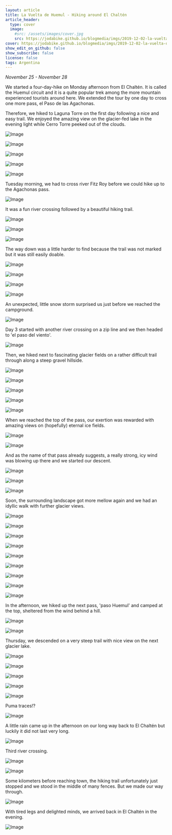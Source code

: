 ```yaml
---
layout: article
title: La Vuelta de Huemul - Hiking around El Chaltén
article_header:
  type: cover
  image:
    #src: /assets/images/cover.jpg
    src: https://jodabike.github.io/blogmedia/imgs/2019-12-02-la-vuelta-de-huemul/fullsizerender_ezy-watermark_30-11-2019_06-25-09amM.jpg
cover: https://jodabike.github.io/blogmedia/imgs/2019-12-02-la-vuelta-de-huemul/fullsizerender_ezy-watermark_30-11-2019_06-25-09amT.jpg
show_edit_on_github: false
show_subscribe: false
license: false
tags: Argentina
---
```


*November 25 - November 28*

We started a four-day-hike on Monday afternoon from El Chaltén. It is called the Huemul circuit and it is a quite popular trek among the more mountain experienced tourists around here. We extended the tour by one day to cross one more pass, el Paso de las Agachonas.

<!--more-->

Therefore, we hiked to Laguna Torre on the first day following a nice and easy trail. We enjoyed the amazing view on the glacier-fed lake in the evening light while Cerro Torre peeked out of the clouds.

<p><img alt="Image" title="icon" src="https://jodabike.github.io/blogmedia/imgs/2019-12-02-la-vuelta-de-huemul/Foto%2025.11.19%2C%2019%2041%2019M.jpg" /></p>
<p><img alt="Image" title="icon" src="https://jodabike.github.io/blogmedia/imgs/2019-12-02-la-vuelta-de-huemul/Foto%2025.11.19%2C%2019%2018%2002M.jpg" /></p>
<p><img alt="Image" title="icon" src="https://jodabike.github.io/blogmedia/imgs/2019-12-02-la-vuelta-de-huemul/Foto%2025.11.19%2C%2018%2044%2036M.jpg" /></p>
<p><img alt="Image" title="icon" src="https://jodabike.github.io/blogmedia/imgs/2019-12-02-la-vuelta-de-huemul/Foto%2025.11.19%2C%2018%2052%2038M.jpg" /></p>
<p><img alt="Image" title="icon" src="https://jodabike.github.io/blogmedia/imgs/2019-12-02-la-vuelta-de-huemul/Foto%2025.11.19%2C%2021%2031%2032M.jpg" /></p>

Tuesday morning, we had to cross river Fitz Roy before we could hike up to the Agachonas pass.

<p><img alt="Image" title="icon" src="https://jodabike.github.io/blogmedia/imgs/2019-12-02-la-vuelta-de-huemul/Foto%2026.11.19%2C%2011%2038%2036M.jpg" /></p>

It was a fun river crossing followed by a beautiful hiking trail.

<p><img alt="Image" title="icon" src="https://jodabike.github.io/blogmedia/imgs/2019-12-02-la-vuelta-de-huemul/Foto%2026.11.19%2C%2013%2034%2036M.jpg" /></p>
<p><img alt="Image" title="icon" src="https://jodabike.github.io/blogmedia/imgs/2019-12-02-la-vuelta-de-huemul/Foto%2026.11.19%2C%2014%2025%2042M.jpg" /></p>
<p><img alt="Image" title="icon" src="https://jodabike.github.io/blogmedia/imgs/2019-12-02-la-vuelta-de-huemul/Foto%2026.11.19%2C%2014%2002%2003M.jpg" /></p>

The way down was a little harder to find because the trail was not marked but it was still easily doable.

<p><img alt="Image" title="icon" src="https://jodabike.github.io/blogmedia/imgs/2019-12-02-la-vuelta-de-huemul/Foto%2026.11.19%2C%2014%2036%2039M.jpg" /></p>
<p><img alt="Image" title="icon" src="https://jodabike.github.io/blogmedia/imgs/2019-12-02-la-vuelta-de-huemul/Foto%2026.11.19%2C%2015%2013%2021M.jpg" /></p>
<p><img alt="Image" title="icon" src="https://jodabike.github.io/blogmedia/imgs/2019-12-02-la-vuelta-de-huemul/Foto%2026.11.19%2C%2015%2015%2029M.jpg" /></p>
<p><img alt="Image" title="icon" src="https://jodabike.github.io/blogmedia/imgs/2019-12-02-la-vuelta-de-huemul/Foto%2027.11.19%2C%2008%2026%2027M.jpg" /></p>

An unexpected, little snow storm surprised us just before we reached the campground.

<p><img alt="Image" title="icon" src="https://jodabike.github.io/blogmedia/imgs/2019-12-02-la-vuelta-de-huemul/Foto%2026.11.19%2C%2017%2033%2005M.jpg" /></p>

Day 3 started with another river crossing on a zip line and we then headed to 'el paso del viento'.

<p><img alt="Image" title="icon" src="https://jodabike.github.io/blogmedia/imgs/2019-12-02-la-vuelta-de-huemul/Foto%2027.11.19%2C%2008%2041%2001M.jpg" /></p>

Then, we hiked next to fascinating glacier fields on a rather difficult trail through along a steep gravel hillside.

<p><img alt="Image" title="icon" src="https://jodabike.github.io/blogmedia/imgs/2019-12-02-la-vuelta-de-huemul/Foto%2027.11.19%2C%2009%2027%2022M.jpg" /></p>
<p><img alt="Image" title="icon" src="https://jodabike.github.io/blogmedia/imgs/2019-12-02-la-vuelta-de-huemul/Foto%2027.11.19%2C%2009%2022%2004M.jpg" /></p>
<p><img alt="Image" title="icon" src="https://jodabike.github.io/blogmedia/imgs/2019-12-02-la-vuelta-de-huemul/Foto%2027.11.19%2C%2011%2011%2000M.jpg" /></p>
<p><img alt="Image" title="icon" src="https://jodabike.github.io/blogmedia/imgs/2019-12-02-la-vuelta-de-huemul/Foto%2027.11.19%2C%2012%2026%2058M.jpg" /></p>
<p><img alt="Image" title="icon" src="https://jodabike.github.io/blogmedia/imgs/2019-12-02-la-vuelta-de-huemul/Foto%2027.11.19%2C%2013%2004%2000M.jpg" /></p>

When we reached the top of the pass, our exertion was rewarded with amazing views on (hopefully) eternal ice fields.

<p><img alt="Image" title="icon" src="https://jodabike.github.io/blogmedia/imgs/2019-12-02-la-vuelta-de-huemul/Foto%2027.11.19%2C%2013%2018%2043M.jpg" /></p>
<p><img alt="Image" title="icon" src="https://jodabike.github.io/blogmedia/imgs/2019-12-02-la-vuelta-de-huemul/Foto%2027.11.19%2C%2013%2026%2049M.jpg" /></p>

And as the name of that pass already suggests, a really strong, icy wind was blowing up there and we started our descent.

<p><img alt="Image" title="icon" src="https://jodabike.github.io/blogmedia/imgs/2019-12-02-la-vuelta-de-huemul/Foto%2027.11.19%2C%2014%2038%2026M.jpg" /></p>
<p><img alt="Image" title="icon" src="https://jodabike.github.io/blogmedia/imgs/2019-12-02-la-vuelta-de-huemul/Foto%2027.11.19%2C%2014%2027%2031M.jpg" /></p>
<p><img alt="Image" title="icon" src="https://jodabike.github.io/blogmedia/imgs/2019-12-02-la-vuelta-de-huemul/Foto%2027.11.19%2C%2016%2039%2012M.jpg" /></p>

Soon, the surrounding landscape got more mellow again and we had an idyllic walk with further glacier views.

<p><img alt="Image" title="icon" src="https://jodabike.github.io/blogmedia/imgs/2019-12-02-la-vuelta-de-huemul/Foto%2027.11.19%2C%2015%2052%2036M.jpg" /></p>
<p><img alt="Image" title="icon" src="https://jodabike.github.io/blogmedia/imgs/2019-12-02-la-vuelta-de-huemul/Foto%2027.11.19%2C%2016%2055%2054M.jpg" /></p>
<p><img alt="Image" title="icon" src="https://jodabike.github.io/blogmedia/imgs/2019-12-02-la-vuelta-de-huemul/Foto%2027.11.19%2C%2016%2052%2015M.jpg" /></p>
<p><img alt="Image" title="icon" src="https://jodabike.github.io/blogmedia/imgs/2019-12-02-la-vuelta-de-huemul/Foto%2027.11.19%2C%2018%2023%2020M.jpg" /></p>
<p><img alt="Image" title="icon" src="https://jodabike.github.io/blogmedia/imgs/2019-12-02-la-vuelta-de-huemul/Foto%2027.11.19%2C%2018%2040%2036M.jpg" /></p>
<p><img alt="Image" title="icon" src="https://jodabike.github.io/blogmedia/imgs/2019-12-02-la-vuelta-de-huemul/Foto%2027.11.19%2C%2019%2016%2011M.jpg" /></p>
<p><img alt="Image" title="icon" src="https://jodabike.github.io/blogmedia/imgs/2019-12-02-la-vuelta-de-huemul/Foto%2027.11.19%2C%2019%2031%2001M.jpg" /></p>
<p><img alt="Image" title="icon" src="https://jodabike.github.io/blogmedia/imgs/2019-12-02-la-vuelta-de-huemul/Foto%2027.11.19%2C%2019%2041%2001M.jpg" /></p>
<p><img alt="Image" title="icon" src="https://jodabike.github.io/blogmedia/imgs/2019-12-02-la-vuelta-de-huemul/Foto%2027.11.19%2C%2019%2026%2009M.jpg" /></p>

In the afternoon, we hiked up the next pass, 'paso Huemul' and camped at the top, sheltered from the wind behind a hill.

<p><img alt="Image" title="icon" src="https://jodabike.github.io/blogmedia/imgs/2019-12-02-la-vuelta-de-huemul/Foto%2027.11.19%2C%2020%2037%2027M.jpg" /></p>
<p><img alt="Image" title="icon" src="https://jodabike.github.io/blogmedia/imgs/2019-12-02-la-vuelta-de-huemul/Foto%2028.11.19%2C%2007%2010%2052M.jpg" /></p>

Thursday, we descended on a very steep trail with nice view on the next glacier lake.

<p><img alt="Image" title="icon" src="https://jodabike.github.io/blogmedia/imgs/2019-12-02-la-vuelta-de-huemul/Foto%2028.11.19%2C%2008%2001%2001M.jpg" /></p>
<p><img alt="Image" title="icon" src="https://jodabike.github.io/blogmedia/imgs/2019-12-02-la-vuelta-de-huemul/Foto%2028.11.19%2C%2008%2058%2033M.jpg" /></p>
<p><img alt="Image" title="icon" src="https://jodabike.github.io/blogmedia/imgs/2019-12-02-la-vuelta-de-huemul/Foto%2028.11.19%2C%2009%2025%2027M.jpg" /></p>
<p><img alt="Image" title="icon" src="https://jodabike.github.io/blogmedia/imgs/2019-12-02-la-vuelta-de-huemul/Foto%2028.11.19%2C%2009%2048%2024M.jpg" /></p>
<p><img alt="Image" title="icon" src="https://jodabike.github.io/blogmedia/imgs/2019-12-02-la-vuelta-de-huemul/Foto%2028.11.19%2C%2010%2058%2034M.jpg" /></p>

Puma traces!?
<p><img alt="Image" title="icon" src="https://jodabike.github.io/blogmedia/imgs/2019-12-02-la-vuelta-de-huemul/Foto%2028.11.19%2C%2008%2031%2051M.jpg" /></p>

A little rain came up in the afternoon on our long way back to El Chaltén but luckily it did not last very long.

<p><img alt="Image" title="icon" src="https://jodabike.github.io/blogmedia/imgs/2019-12-02-la-vuelta-de-huemul/Foto%2028.11.19%2C%2012%2006%2057M.jpg" /></p>

Third river crossing.
<p><img alt="Image" title="icon" src="https://jodabike.github.io/blogmedia/imgs/2019-12-02-la-vuelta-de-huemul/Foto%2028.11.19%2C%2014%2059%2056M.jpg" /></p>

<p><img alt="Image" title="icon" src="https://jodabike.github.io/blogmedia/imgs/2019-12-02-la-vuelta-de-huemul/Foto%2028.11.19%2C%2016%2046%2022M.jpg" /></p>

Some kilometers before reaching town, the hiking trail unfortunately just stopped and we stood in the middle of many fences. But we made our way through.

<p><img alt="Image" title="icon" src="https://jodabike.github.io/blogmedia/imgs/2019-12-02-la-vuelta-de-huemul/Foto%2028.11.19%2C%2018%2048%2055M.jpg" /></p>

With tired legs and delighted minds, we arrived back in El Chaltén in the evening.

<p><img alt="Image" title="icon" src="https://jodabike.github.io/blogmedia/imgs/2019-12-02-la-vuelta-de-huemul/Foto%2028.11.19%2C%2019%2024%2048M.jpg" /></p>
